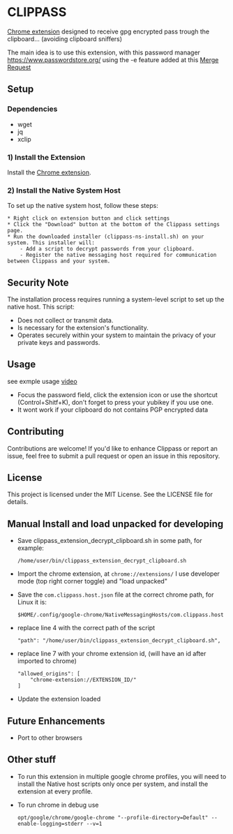 # CLIPPASS

[Chrome extension](https://chromewebstore.google.com/detail/clippass/hnpffflijhlfemngdipepjkjkcgfolpf) designed to receive gpg encrypted pass trough the clipboard... (avoiding clipboard sniffers)


The main idea is to use this extension, with this password manager https://www.passwordstore.org/ using the -e feature added at this [Merge Request](https://salsa.debian.org/danielemiliogarcia/password-store/-/merge_requests/1)


## Setup

### Dependencies
* wget
* jq
* xclip

### 1) Install the Extension

Install the [Chrome extension](https://chromewebstore.google.com/detail/clippass/hnpffflijhlfemngdipepjkjkcgfolpf).


### 2) Install the Native System Host
To set up the native system host, follow these steps:

    * Right click on extension button and click settings
    * Click the "Download" button at the bottom of the Clippass settings page.
    * Run the downloaded installer (clippass-ns-install.sh) on your system. This installer will:
        - Add a script to decrypt passwords from your clipboard.
        - Register the native messaging host required for communication between Clippass and your system.

## Security Note
The installation process requires running a system-level script to set up the native host. This script:

* Does not collect or transmit data.
* Is necessary for the extension's functionality.
* Operates securely within your system to maintain the privacy of your private keys and passwords.

## Usage
see exmple usage [video](https://www.youtube.com/watch?v=kHnr-87B-f0)


 * Focus the password field, click the extension icon or use the shortcut (Control+Shitf+K), don't forget to press your yubikey if you use one.
 * It wont work if your clipboard do not contains PGP encrypted data

## Contributing
Contributions are welcome! If you'd like to enhance Clippass or report an issue, feel free to submit a pull request or open an issue in this repository.

## License
This project is licensed under the MIT License. See the LICENSE file for details.


## Manual Install and load unpacked for developing

* Save clippass_extension_decrypt_clipboard.sh in some path, for example:

    ```
    /home/user/bin/clippass_extension_decrypt_clipboard.sh
    ```

* Import the chrome extension, at `chrome://extensions/` I use developer mode (top right corner toggle) and "load unpacked"

* Save the `com.clippass.host.json` file at the correct chrome path, for Linux it is:

    ```
    $HOME/.config/google-chrome/NativeMessagingHosts/com.clippass.host
    ```

* replace line 4 with the correct path of the script

    ```
    "path": "/home/user/bin/clippass_extension_decrypt_clipboard.sh",
    ```


* replace line 7 with your chrome extension id, (will have an id after imported to chrome)

    ```
    "allowed_origins": [
        "chrome-extension://EXTENSION_ID/"
    ]
    ```

* Update the extension loaded



## Future Enhancements
* Port to other browsers


## Other stuff

* To run this extension in multiple google chrome profiles, you will need to install the Native host scripts only once per system, and install the extension at every profile.

* To run chrome in debug use

    ```
    opt/google/chrome/google-chrome "--profile-directory=Default" --enable-logging=stderr --v=1
    ```
